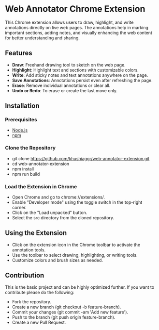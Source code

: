 # Web Annotator Chrome Extension

This Chrome extension allows users to draw, highlight, and write annotations directly on live web pages. The annotations help in marking important sections, adding notes, and visually enhancing the web content for better understanding and sharing.

## Features

- **Draw**: Freehand drawing tool to sketch on the web page.
- **Highlight**: Highlight text and sections with customizable colors.
- **Write**: Add sticky notes and text annotations anywhere on the page.
- **Save Annotations**: Annotations persist even after refreshing the page.
- **Erase**: Remove individual annotations or clear all.
- **Undo or Redo**: To erase or create the last move only.

## Installation

### Prerequisites

- [Node.js](https://nodejs.org/en/download/)
- [npm](https://www.npmjs.com/get-npm)

### Clone the Repository

- git clone https://github.com/khushiaggr/web-annotator-extension.git
- cd web-annotator-extension
- npm install
- npm run build

### Load the Extension in Chrome
- Open Chrome and go to chrome://extensions/.
- Enable "Developer mode" using the toggle switch in the top-right corner.
- Click on the "Load unpacked" button.
- Select the src directory from the cloned repository.

## Using the Extension
- Click on the extension icon in the Chrome toolbar to activate the annotation tools.
- Use the toolbar to select drawing, highlighting, or writing tools.
- Customize colors and brush sizes as needed.

## Contribution
This is the basic project and can be highly optimized further. If you want to contribute please do the following:
- Fork the repository.
- Create a new branch (git checkout -b feature-branch).
- Commit your changes (git commit -am 'Add new feature').
- Push to the branch (git push origin feature-branch).
- Create a new Pull Request.
